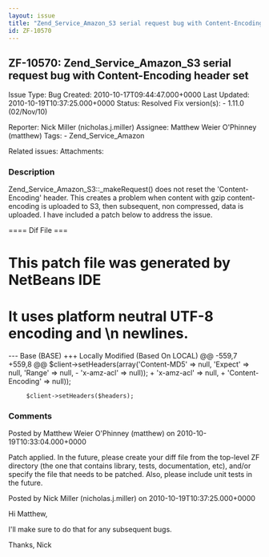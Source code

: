 ```yaml
---
layout: issue
title: "Zend_Service_Amazon_S3 serial request bug with Content-Encoding header set"
id: ZF-10570
---
```


ZF-10570: Zend\_Service\_Amazon\_S3 serial request bug with Content-Encoding header set
---------------------------------------------------------------------------------------

 Issue Type: Bug Created: 2010-10-17T09:44:47.000+0000 Last Updated: 2010-10-19T10:37:25.000+0000 Status: Resolved Fix version(s): - 1.11.0 (02/Nov/10)
 
 Reporter:  Nick Miller (nicholas.j.miller)  Assignee:  Matthew Weier O'Phinney (matthew)  Tags: - Zend\_Service\_Amazon
 
 Related issues: 
 Attachments: 
### Description

Zend\_Service\_Amazon\_S3::\_makeRequest() does not reset the 'Content-Encoding' header. This creates a problem when content with gzip content-encoding is uploaded to S3, then subsequent, non compressed, data is uploaded. I have included a patch below to address the issue.

==== Dif File ===

This patch file was generated by NetBeans IDE
=============================================

It uses platform neutral UTF-8 encoding and \\n newlines.
=========================================================

--- Base (BASE) +++ Locally Modified (Based On LOCAL) @@ -559,7 +559,8 @@ $client->setHeaders(array('Content-MD5' => null, 'Expect' => null, 'Range' => null, - 'x-amz-acl' => null)); + 'x-amz-acl' => null, + 'Content-Encoding' => null));

 
         $client->setHeaders($headers);


 

 

### Comments

Posted by Matthew Weier O'Phinney (matthew) on 2010-10-19T10:33:04.000+0000

Patch applied. In the future, please create your diff file from the top-level ZF directory (the one that contains library, tests, documentation, etc), and/or specify the file that needs to be patched. Also, please include unit tests in the future.

 

 

Posted by Nick Miller (nicholas.j.miller) on 2010-10-19T10:37:25.000+0000

Hi Matthew,

I'll make sure to do that for any subsequent bugs.

Thanks, Nick

 

 